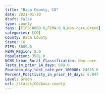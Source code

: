 ```yaml
---
title: "Baca County, CO"
date: 2021-01-30
draft: false
type: county
tags: [FIPS:8009.0,FEMA:8.0,Non-core,Green]
categories: [CO]
County: Baca County
State: CO
FIPS: 8009.0
FEMA_Region: 8.0
Population: 3581.0
NCHS_Urban_Rural_Classification: Non-core
Tests_in_prior_14_days: 889.0
Fourteen_day_test_rate_per_100000: 24825.0
Percent_Positivity_in_prior_14_days: 0.047
Level: Green
url: /states/CO/baca-county
---
```



